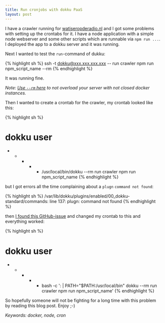 ```yaml
---
title: Run cronjobs with dokku PaaS
layout: post
---
```


I have a crawler running for [watiseropderadio.nl](http://watiseropderadio.nl) and I got some problems with setting up the crontabs for it. I have a node application with a simple node webserver and some other scripts which are runnable via `npm run ...`. I deployed the app to a dokku server and it was running.

Next I wanted to test the `run`-command of dukku:

{% highlight sh %}
ssh -t dokku@xxx.xxx.xxx.xxx -- run crawler npm run npm_script_name --rm
{% endhighlight %}

It was running fine.

*Note: [Use `--rm` here](https://github.com/progrium/dokku/issues/450#issuecomment-124851555) to not overload your server with not closed docker instances.*

Then I wanted to create a crontab for the crawler, my crontab looked like this:

{% highlight sh %}
# dokku user
* * * * * /usr/local/bin/dokku --rm run crawler npm run npm_script_name
{% endhighlight %}

but I got errors all the time complaining about a `plugn` `command not found`:

{% highlight sh %}
/var/lib/dokku/plugins/enabled/00_dokku-standard/commands: line 137: plugn: command not found
{% endhighlight %}

then [I found this GitHub-issue](https://github.com/progrium/dokku/issues/913) and changed my crontab to this and everything worked:

{% highlight sh %}
# dokku user
* * * * * bash -c ': | PATH="$PATH:/usr/local/bin" dokku --rm run crawler npm run npm_script_name'
{% endhighlight %}

So hopefully someone will not be fighting for a long time with this problem by reading this blog post. Enjoy ;-) 

*Keywords: docker, node, cron*
